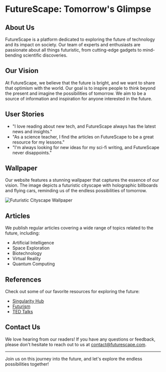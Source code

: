 <!--font:Montserrat-->

# FutureScape: Tomorrow's Glimpse

## About Us
FutureScape is a platform dedicated to exploring the future of technology and its impact on society. Our team of experts and enthusiasts are passionate about all things futuristic, from cutting-edge gadgets to mind-bending scientific discoveries.

## Our Vision
At FutureScape, we believe that the future is bright, and we want to share that optimism with the world. Our goal is to inspire people to think beyond the present and imagine the possibilities of tomorrow. We aim to be a source of information and inspiration for anyone interested in the future.

## User Stories
- "I love reading about new tech, and FutureScape always has the latest news and insights."
- "As a science teacher, I find the articles on FutureScape to be a great resource for my lessons."
- "I'm always looking for new ideas for my sci-fi writing, and FutureScape never disappoints."

## Wallpaper
Our website features a stunning wallpaper that captures the essence of our vision. The image depicts a futuristic cityscape with holographic billboards and flying cars, reminding us of the endless possibilities of tomorrow.

![Futuristic Cityscape Wallpaper](#)

## Articles
We publish regular articles covering a wide range of topics related to the future, including:
- Artificial Intelligence
- Space Exploration
- Biotechnology
- Virtual Reality
- Quantum Computing

## References
Check out some of our favorite resources for exploring the future:
- [Singularity Hub](#)
- [Futurism](#)
- [TED Talks](#)

## Contact Us
We love hearing from our readers! If you have any questions or feedback, please don't hesitate to reach out to us at [contact@futurescape.com](mailto:contact@futurescape.com).

---

Join us on this journey into the future, and let's explore the endless possibilities together!

<!--

Write me content for website with wallpaper which alt text is:

"A futuristic cityscape with holographic billboards and flying cars"

The name/title of the page should not be 1:1 copy of the alt text but rather a real content of the website which is using this wallpaper.

- Use markdown format 
- Start with heading
- Heading should be short and concise
- The content should look like a real website 
- The website should not be about the wallpaper, wallpaper is just a related background
- Heading should be contain work "wallpaper" or "background"
- Include real sections like references, contact, user stories, etc. use things relevant to the page purpose.
- Feel free to use structure like headings, bullets, numbering, blockquotes, paragraphs, horizontal lines, etc.
- You can use formatting like bold or _italic_
- You can include UTF-8 emojis
- Links should be only #hash anchors (and you can refer to the document itself)
- Do not include images


---


# Welcome to FutureScape - A Glimpse into Tomorrow

## About Us
FutureScape is a platform dedicated to exploring the future of technology and its impact on society. Our team of experts and enthusiasts are passionate about all things futuristic, from cutting-edge gadgets to mind-bending scientific discoveries.

## Our Vision
At FutureScape, we believe that the future is bright, and we want to share that optimism with the world. Our goal is to inspire people to think beyond the present and imagine the possibilities of tomorrow. We aim to be a source of information and inspiration for anyone interested in the future.

## User Stories
- "I love reading about new tech, and FutureScape always has the latest news and insights."
- "As a science teacher, I find the articles on FutureScape to be a great resource for my lessons."
- "I'm always looking for new ideas for my sci-fi writing, and FutureScape never disappoints."

## Wallpaper
Our website features a stunning wallpaper that captures the essence of our vision. The image depicts a futuristic cityscape with holographic billboards and flying cars, reminding us of the endless possibilities of tomorrow.

![Futuristic Cityscape Wallpaper](#)

## Articles
We publish regular articles covering a wide range of topics related to the future, including:
- Artificial Intelligence
- Space Exploration
- Biotechnology
- Virtual Reality
- Quantum Computing

## References
Check out some of our favorite resources for exploring the future:
- [Singularity Hub](#)
- [Futurism](#)
- [TED Talks](#)

## Contact Us
We love hearing from our readers! If you have any questions or feedback, please don't hesitate to reach out to us at [contact@futurescape.com](mailto:contact@futurescape.com).

---

Join us on this journey into the future, and let's explore the endless possibilities together!


---


Write me a Google font which is best fitting for the website.

Pick from the list:
- Cormorant Garamond
- Dancing Script
- Montserrat
- Raleway
- Poppins
- Creepster
- Orbitron
- Open Sans
- Lobster
- Playfair Display
- Alegreya
- Exo 2
- Great Vibes
- Futura
- Cinzel Decorative
- Cinzel
- Inter
- Cabin
- Lato
- Roboto
- IBM Plex Sans
- Barlow Condensed


Write just the font name nothing else.


---


Montserrat

-->
